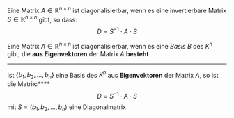 Eine Matrix $A \in \mathbb{R}^{n\times n}$ ist diagonalisierbar, wenn es eine invertierbare Matrix $S \in \mathbb{K}^{n\times n}$ gibt, so dass:
$$
D=S^{-1}\cdot A\cdot S
$$

Eine Matrix $A \in \mathbb{R}^{n\times n}$ ist diagonalisierbar, wenn es eine *Basis* $B$ des $K^{n}$ gibt, die **aus Eigenvektoren** der Matrix $A$ **besteht** 

---

Ist $\{ b_{1}, b_{2}, \dots, b_{n} \}$ eine Basis des $K^{n}$ aus **Eigenvektoren** der Matrix $A$, so ist die Matrix:****
$$
D=S^{-1}\cdot A\cdot S
$$
mit $S=(b_{1}, b_{2}, \dots, b_{n })$ eine Diagonalmatrix